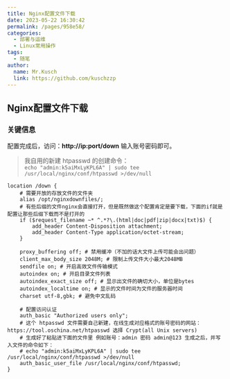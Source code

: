 ```yaml
---
title: Nginx配置文件下载
date: 2023-05-22 16:30:42
permalink: /pages/958e58/
categories:
  - 部署与运维
  - Linux常用操作
tags:
  - 随笔
author:   
  name: Mr.Kusch
  link: https://github.com/kuschzzp
---
```


## Nginx配置文件下载

### 关键信息
配置完成后，访问：**http://ip:port/down** 输入账号密码即可。

> 我自用的新建 htpasswd 的创建命令：  
> `echo "admin:k5aiMxLyKPL6A" | sudo tee /usr/local/nginx/conf/htpasswd >/dev/null`

```shell
location /down {
    # 需要开放的存放文件的文件夹
    alias /opt/nginxdownfiles/;
    # 有些后缀的文件nginx会直接打开，但是既然做这个配置肯定是要下载，下面的if就是配置让那些后缀下载而不是打开的
    if ($request_filename ~* ^.*?\.(html|doc|pdf|zip|docx|txt)$) {
        add_header Content-Disposition attachment;
        add_header Content-Type application/octet-stream;
    }

    proxy_buffering off; # 禁用缓冲（不加的话大文件上传可能会出问题）
    client_max_body_size 2048M; # 限制上传文件大小最大2048MB
    sendfile on; # 开启高效文件传输模式
    autoindex on; # 开启目录文件列表
    autoindex_exact_size off; # 显示出文件的确切大小，单位是bytes
    autoindex_localtime on; # 显示的文件时间为文件的服务器时间
    charset utf-8,gbk; # 避免中文乱码

    # 配置访问认证
    auth_basic "Authorized users only";
    # 这个 htpasswd 文件需要自己新建，在线生成对应格式的账号密码的网站：https://tool.oschina.net/htpasswd 选择 Crypt(all Unix servers) 
    # 生成好了粘贴进下面的文件里 例如账号：admin 密码 admin@123 生成之后，并写入文件的命令如下：
    # echo "admin:k5aiMxLyKPL6A" | sudo tee /usr/local/nginx/conf/htpasswd >/dev/null
    auth_basic_user_file /usr/local/nginx/conf/htpasswd;
}
```
